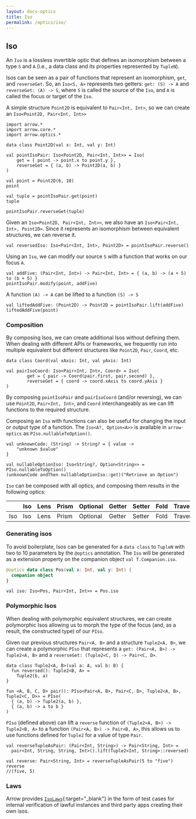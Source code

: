 ```yaml
---
layout: docs-optics
title: Iso
permalink: /optics/iso/
---
```


## Iso


An `Iso` is a lossless invertible optic that defines an isomorphism between a type `S` and `A` (i.e., a data class and its properties represented by `TupleN`).

Isos can be seen as a pair of functions that represent an isomorphism, `get`, and `reverseGet`. So, an `Iso<S, A>` represents two getters: `get: (S) -> A` and `reverseGet: (A) -> S`, where `S` is called the source of the `Iso`, and `A` is called the focus or target of the `Iso`.

A simple structure `Point2D` is equivalent to `Pair<Int, Int>`, so we can create an `Iso<Point2D, Pair<Int, Int>>`

```kotlin:ank
import arrow.*
import arrow.core.*
import arrow.optics.*

data class Point2D(val x: Int, val y: Int)

val pointIsoPair: Iso<Point2D, Pair<Int, Int>> = Iso(
    get = { point -> point.x to point.y },
    reverseGet = { (a, b) -> Point2D(a, b) }
)

val point = Point2D(6, 10)
point
```
```kotlin:ank
val tuple = pointIsoPair.get(point)
tuple
```
```kotlin:ank
pointIsoPair.reverseGet(tuple)
```

Given an `Iso<Point2D, Pair<Int, Int>>`, we also have an `Iso<Pair<Int, Int>, Point2D>`. Since it represents an isomorphism between equivalent structures, we can reverse it.

```kotlin:ank:silent
val reversedIso: Iso<Pair<Int, Int>, Point2D> = pointIsoPair.reverse()
```

Using an `Iso`, we can modify our source `S` with a function that works on our focus `A`.

```kotlin:ank
val addFive: (Pair<Int, Int>) -> Pair<Int, Int> = { (a, b) -> (a + 5) to (b + 5) }
pointIsoPair.modify(point, addFive)
```

A function `(A) -> A` can be lifted to a function `(S) -> S`

```kotlin:ank
val liftedAddFive: (Point2D) -> Point2D = pointIsoPair.lift(addFive)
liftedAddFive(point)
```

### Composition

By composing Isos, we can create additional Isos without defining them. When dealing with different APIs or frameworks, we frequently run into multiple equivalent but different structures like `Point2D`, `Pair`, `Coord`, etc.

```kotlin:ank
data class Coord(val xAxis: Int, val yAxis: Int)

val pairIsoCoord: Iso<Pair<Int, Int>, Coord> = Iso(
        get = { pair -> Coord(pair.first, pair.second) },
        reverseGet = { coord -> coord.xAxis to coord.yAxis }
)
```

By composing `pointIsoPair` and `pairIsoCoord` (and/or reversing), we can use `Point2D`, `Pair<Int, Int>`, and `Coord` interchangeably as we can lift functions to the required structure.

Composing an `Iso` with functions can also be useful for changing the input or output type of a function. The `Iso<A?, Option<A>>` is available in `arrow-optics` as `PIso.nullableToOption()`.

```kotlin:ank
val unknownCode: (String) -> String? = { value ->
    "unknown $value"
}

val nullableOptionIso: Iso<String?, Option<String>> = PIso.nullableToOption()
(unknownCode andThen nullableOptionIso::get)("Retrieve an Option")
```

`Iso` can be composed with all optics, and composing them results in the following optics:

|   | Iso | Lens | Prism |Optional | Getter | Setter | Fold | Traversal |
| --- | --- | --- | --- |--- | --- | --- | --- | --- |
| Iso | Iso | Lens | Prism | Optional | Getter | Setter | Fold | Traversal |

### Generating isos

To avoid boilerplate, Isos can be generated for a `data class` to `TupleN` with two to 10 parameters by the `@optics` annotation.
The `Iso` will be generated as a extension property on the companion object `val T.Companion.iso`.

```kotlin
@optics data class Pos(val x: Int, val y: Int) {
  companion object
}
```
```kotlin:ank:silent
val iso: Iso<Pos, Pair<Int, Int>> = Pos.iso
```

### Polymorphic Isos
When dealing with polymorphic equivalent structures, we can create polymorphic Isos allowing us to morph the type of the focus (and, as a result, the constructed type) of our `PIso`.

Given our previous structures `Pair<A, B>` and a structure `Tuple2<A, B>`, we can create a polymorphic `PIso` that represents a `get: (Pair<A, B>) -> Tuple2<A, B>` and a `reverseGet: (Tuple2<C, D) -> Pair<C, D>`.

```kotlin:ank
data class Tuple2<A, B>(val a: A, val b: B) {
  fun reversed(): Tuple2<B, A> =
    Tuple2(b, a)
}

fun <A, B, C, D> pair(): PIso<Pair<A, B>, Pair<C, D>, Tuple2<A, B>, Tuple2<C, D>> = PIso(
  { (a, b) -> Tuple2(a, b) },
  { (a, b) -> a to b }
)
```

`PIso` (defined above) can lift a `reverse` function of `(Tuple2<A, B>) -> Tuple2<B, A>` to a function `(Pair<A, B>) -> Pair<B, A>`,
this allows us to use functions defined for `Tuple2` for a value of type `Pair`.

```kotlin:ank
val reverseTupleAsPair: (Pair<Int, String>) -> Pair<String, Int> =
  pair<Int, String, String, Int>().lift(Tuple2<Int, String>::reversed)

val reverse: Pair<String, Int> = reverseTupleAsPair(5 to "five")
reverse
//(five, 5)
```

### Laws

Arrow provides [`IsoLaws`][iso_laws_source]{:target="_blank"} in the form of test cases for internal verification of lawful instances and third party apps creating their own isos.

[iso_laws_source]: https://github.com/arrow-kt/arrow/blob/master/modules/core/arrow-test/src/main/kotlin/arrow/test/laws/IsoLaws.kt

